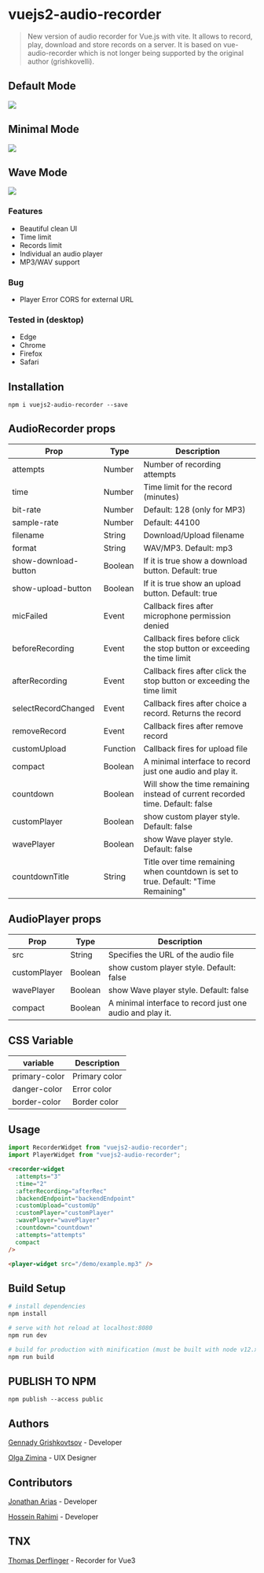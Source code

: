 # vuejs2-audio-recorder

> New version of audio recorder for Vue.js with vite.
> It allows to record, play, download and store records on a server. It is based on vue-audio-recorder which is not longer being supported by the original author (grishkovelli).

## Default Mode

![](https://raw.githubusercontent.com/rhosseinr/vue-audio-recorder/master/default.png)

## Minimal Mode

![](https://raw.githubusercontent.com/rhosseinr/vue-audio-recorder/master/minimal.png)

## Wave Mode

![](https://raw.githubusercontent.com/rhosseinr/vue-audio-recorder/master/wave.png)

### Features

- Beautiful clean UI
- Time limit
- Records limit
- Individual an audio player
- MP3/WAV support

### Bug

- Player Error CORS for external URL

### Tested in (desktop)

- Edge
- Chrome
- Firefox
- Safari

## Installation

```
npm i vuejs2-audio-recorder --save
```

## AudioRecorder props

| Prop                 | Type     | Description                                                                        |
| -------------------- | -------- | ---------------------------------------------------------------------------------- |
| attempts             | Number   | Number of recording attempts                                                       |
| time                 | Number   | Time limit for the record (minutes)                                                |
| bit-rate             | Number   | Default: 128 (only for MP3)                                                        |
| sample-rate          | Number   | Default: 44100                                                                     |
| filename             | String   | Download/Upload filename                                                           |
| format               | String   | WAV/MP3. Default: mp3                                                              |
| show-download-button | Boolean  | If it is true show a download button. Default: true                                |
| show-upload-button   | Boolean  | If it is true show an upload button. Default: true                                 |
| micFailed            | Event    | Callback fires after microphone permission denied                                  |
| beforeRecording      | Event    | Callback fires before click the stop button or exceeding the time limit            |
| afterRecording       | Event    | Callback fires after click the stop button or exceeding the time limit             |
| selectRecordChanged  | Event    | Callback fires after choice a record. Returns the record                           |
| removeRecord         | Event    | Callback fires after remove record                                                 |
| customUpload         | Function | Callback fires for upload file                                                     |
| compact              | Boolean  | A minimal interface to record just one audio and play it.                          |
| countdown            | Boolean  | Will show the time remaining instead of current recorded time. Default: false      |
| customPlayer         | Boolean  | show custom player style. Default: false                                           |
| wavePlayer           | Boolean  | show Wave player style. Default: false                                             |
| countdownTitle       | String   | Title over time remaining when countdown is set to true. Default: "Time Remaining" |

## AudioPlayer props

| Prop         | Type    | Description                                               |
| ------------ | ------- | --------------------------------------------------------- |
| src          | String  | Specifies the URL of the audio file                       |
| customPlayer | Boolean | show custom player style. Default: false                  |
| wavePlayer   | Boolean | show Wave player style. Default: false                    |
| compact      | Boolean | A minimal interface to record just one audio and play it. |

## CSS Variable

| variable      | Description   |
| ------------- | ------------- |
| primary-color | Primary color |
| danger-color  | Error color   |
| border-color  | Border color  |

## Usage

```js
import RecorderWidget from "vuejs2-audio-recorder";
import PlayerWidget from "vuejs2-audio-recorder";
```

```html
<recorder-widget
  :attempts="3"
  :time="2"
  :afterRecording="afterRec"
  :backendEndpoint="backendEndpoint"
  :customUpload="customUp"
  :customPlayer="customPlayer"
  :wavePlayer="wavePlayer"
  :countdown="countdown"
  :attempts="attempts"
  compact
/>
```

```html
<player-widget src="/demo/example.mp3" />
```

## Build Setup

```bash
# install dependencies
npm install

# serve with hot reload at localhost:8080
npm run dev

# build for production with minification (must be built with node v12.x)
npm run build
```

## PUBLISH TO NPM

```
npm publish --access public
```

## Authors

[Gennady Grishkovtsov](https://www.linkedin.com/in/grishkovtsov/) - Developer

[Olga Zimina](https://www.behance.net/zimin4ik) - UIX Designer

## Contributors

[Jonathan Arias](https://github.com/jonalxh) - Developer

[Hossein Rahimi](https://github.com/rhosseinr) - Developer

## TNX

[Thomas Derflinger](https://github.com/tderflinger/vue-audio-tapir) - Recorder for Vue3
